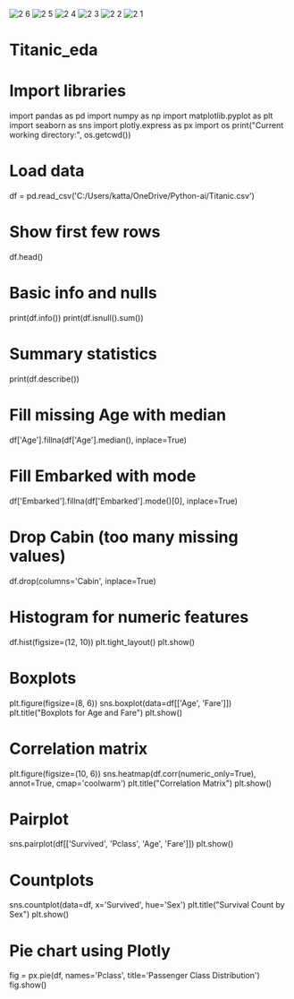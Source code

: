 ![2 6](https://github.com/user-attachments/assets/8456c251-304e-46c4-bb44-b0c7491d32ae)
![2 5](https://github.com/user-attachments/assets/5ccea793-4360-41ae-8948-cc9d54012569)
![2 4](https://github.com/user-attachments/assets/33bce231-ee67-4293-92ee-b57e5afabe9e)
![2 3](https://github.com/user-attachments/assets/9baeb541-9a73-49a3-9981-e8dc329cc88c)
![2 2](https://github.com/user-attachments/assets/fe8efd4f-9a91-4209-9d47-4b1b18638845)
![2 1](https://github.com/user-attachments/assets/3ea2c6ae-7ced-4587-91a2-71ca8b62d087)
# Titanic_eda
# Import libraries
import pandas as pd
import numpy as np
import matplotlib.pyplot as plt
import seaborn as sns
import plotly.express as px
import os
print("Current working directory:", os.getcwd())

# Load data
df = pd.read_csv('C:/Users/katta/OneDrive/Python-ai/Titanic.csv')

# Show first few rows
df.head()

# Basic info and nulls
print(df.info())
print(df.isnull().sum())

# Summary statistics
print(df.describe())

# Fill missing Age with median
df['Age'].fillna(df['Age'].median(), inplace=True)

# Fill Embarked with mode
df['Embarked'].fillna(df['Embarked'].mode()[0], inplace=True)

# Drop Cabin (too many missing values)
df.drop(columns='Cabin', inplace=True)

# Histogram for numeric features
df.hist(figsize=(12, 10))
plt.tight_layout()
plt.show()

# Boxplots
plt.figure(figsize=(8, 6))
sns.boxplot(data=df[['Age', 'Fare']])
plt.title("Boxplots for Age and Fare")
plt.show()

# Correlation matrix
plt.figure(figsize=(10, 6))
sns.heatmap(df.corr(numeric_only=True), annot=True, cmap='coolwarm')
plt.title("Correlation Matrix")
plt.show()

# Pairplot
sns.pairplot(df[['Survived', 'Pclass', 'Age', 'Fare']])
plt.show()

# Countplots
sns.countplot(data=df, x='Survived', hue='Sex')
plt.title("Survival Count by Sex")
plt.show()

# Pie chart using Plotly
fig = px.pie(df, names='Pclass', title='Passenger Class Distribution')
fig.show()
